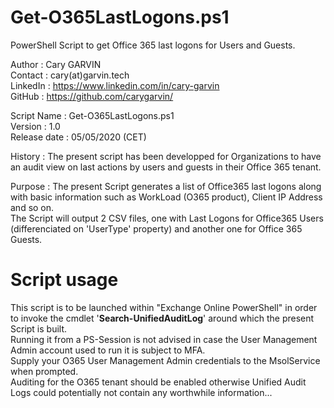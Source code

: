 # Get-O365LastLogons.ps1  
PowerShell Script to get Office 365 last logons for Users and Guests.  

Author       : Cary GARVIN  
Contact      : cary(at)garvin.tech  
LinkedIn     : https://www.linkedin.com/in/cary-garvin  
GitHub       : https://github.com/carygarvin/  


Script Name  : Get-O365LastLogons.ps1  
Version      : 1.0  
Release date : 05/05/2020 (CET)  

History      : The present script has been developped for Organizations to have an audit view on last actions by users and guests in their Office 365 tenant.  

Purpose      : The present Script generates a list of Office365 last logons along with basic information such as WorkLoad (O365 product), Client IP Address and so on.  
               The Script will output 2 CSV files, one with Last Logons for Office365 Users (differenciated on 'UserType' property) and another one for Office 365 Guests.  

# Script usage
This script is to be launched within "Exchange Online PowerShell" in order to invoke the cmdlet '__Search-UnifiedAuditLog__' around which the present Script is built.  
Running it from a PS-Session is not advised in case the User Management Admin account used to run it is subject to MFA.  
Supply your O365 User Management Admin credentials to the MsolService when prompted.  
Auditing for the O365 tenant should be enabled otherwise Unified Audit Logs could potentially not contain any worthwhile information...  
